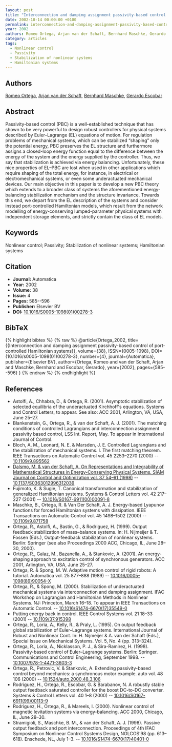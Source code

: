 ```yaml
---
layout: post
title: "Interconnection and damping assignment passivity-based control of port-controlled Hamiltonian systems"
date: 2002-10-14 00:00:00 +0100
permalink: interconnection-and-damping-assignment-passivity-based-control-of-port-controlled-hamiltonian-systems
year: 2002
authors: Romeo Ortega, Arjan van der Schaft, Bernhard Maschke, Gerardo Escobar
category: articles
tags:
  - Nonlinear control
  - Passivity
  - Stabilization of nonlinear systems
  - Hamiltonian systems
---
```

 
## Authors
[Romeo Ortega](authors/romeo_ortega), [Arjan van der Schaft](authors/arjan_van_der_schaft), [Bernhard Maschke](authors/bernhard_maschke), [Gerardo Escobar](authors/gerardo_escobar)
 
## Abstract
Passivity-based control (PBC) is a well-established technique that has shown to be very powerful to design robust controllers for physical systems described by Euler–Lagrange (EL) equations of motion. For regulation problems of mechanical systems, which can be stabilized “shaping” only the potential energy, PBC preserves the EL structure and furthermore assigns a closed-loop energy function equal to the difference between the energy of the system and the energy supplied by the controller. Thus, we say that stabilization is achieved via energy balancing. Unfortunately, these nice properties of EL–PBC are lost when used in other applications which require shaping of the total energy, for instance, in electrical or electromechanical systems, or even some underactuated mechanical devices. Our main objective in this paper is to develop a new PBC theory which extends to a broader class of systems the aforementioned energy-balancing stabilization mechanism and the structure invariance. Towards this end, we depart from the EL description of the systems and consider instead port-controlled Hamiltonian models, which result from the network modelling of energy-conserving lumped-parameter physical systems with independent storage elements, and strictly contain the class of EL models.
 
## Keywords
Nonlinear control; Passivity; Stabilization of nonlinear systems; Hamiltonian systems
 
## Citation
- **Journal:** Automatica
- **Year:** 2002
- **Volume:** 38
- **Issue:** 4
- **Pages:** 585--596
- **Publisher:** Elsevier BV
- **DOI:** [10.1016/S0005-1098(01)00278-3](https://doi.org/10.1016/S0005-1098(01)00278-3)
 
## BibTeX
{% highlight bibtex %}
{% raw %}
@article{Ortega_2002,
  title={{Interconnection and damping assignment passivity-based control of port-controlled Hamiltonian systems}},
  volume={38},
  ISSN={0005-1098},
  DOI={10.1016/s0005-1098(01)00278-3},
  number={4},
  journal={Automatica},
  publisher={Elsevier BV},
  author={Ortega, Romeo and van der Schaft, Arjan and Maschke, Bernhard and Escobar, Gerardo},
  year={2002},
  pages={585--596}
}
{% endraw %}
{% endhighlight %}
 
## References
- Astolfi, A., Chhabra, D., & Ortega, R. (2001). Asymptotic stabilization of selected equilibria of the underactuated Kirchhoff's equations. Systems and Control Letters, to appear. See also: ACC 2001, Arlington, VA, USA, June 25–27.
- Blankenstein, G., Ortega, R., & van der Schaft, A. J. (2001). The matching conditions of controlled Lagrangians and interconnection assignment passivity based control, LSS Int. Report, May. To appear in International Journal of Control.
- Bloch, A. M., Leonard, N. E. & Marsden, J. E. Controlled Lagrangians and the stabilization of mechanical systems. I. The first matching theorem. IEEE Transactions on Automatic Control vol. 45 2253–2270 (2000) -- [10.1109/9.895562](https://doi.org/10.1109/9.895562)
- [Dalsmo, M. & van der Schaft, A. On Representations and Integrability of Mathematical Structures in Energy-Conserving Physical Systems. SIAM Journal on Control and Optimization vol. 37 54–91 (1998)](on-representations-and-integrability-of-mathematical-structures-in-energy-conserving-physical-systems) -- [10.1137/S0363012996312039](https://doi.org/10.1137/S0363012996312039)
- Fujimoto, K. & Sugie, T. Canonical transformation and stabilization of generalized Hamiltonian systems. Systems &amp; Control Letters vol. 42 217–227 (2001) -- [10.1016/S0167-6911(00)00091-8](https://doi.org/10.1016/S0167-6911(00)00091-8)
- Maschke, B., Ortega, R. & Van Der Schaft, A. J. Energy-based Lyapunov functions for forced Hamiltonian systems with dissipation. IEEE Transactions on Automatic Control vol. 45 1498–1502 (2000) -- [10.1109/9.871758](https://doi.org/10.1109/9.871758)
- Ortega, R., Astolfi, A., Bastin, G., & Rodriguez, H. (1999). Output feedback stabilization of mass–balance systems. In: H. Nijmeijer & T. Fossen (Eds.), Output-feedback stabilization of nonlinear systems. Berlin: Springer (see also Proceedings 2000 ACC, Chicago, IL, June 28–30, 2000).
- Ortega, R., Galaz, M., Bazanella, A., & Stankovic, A. (2001). An energy-shaping approach to excitation control of synchronous generators. ACC 2001, Arlington, VA, USA, June 25–27.
- Ortega, R. & Spong, M. W. Adaptive motion control of rigid robots: A tutorial. Automatica vol. 25 877–888 (1989) -- [10.1016/0005-1098(89)90054-X](https://doi.org/10.1016/0005-1098(89)90054-X)
- Ortega, R., & Spong, M. (2000). Stabilization of underactuated mechanical systems via interconnection and damping assignment. IFAC Workshop on Lagrangian and Hamiltonian Methods in Nonlinear Systems. NJ: Princeton, March 16–18. To appear in IEEE Transactions on Automatic Control. -- [10.1016/S1474-6670(17)35549-0](https://doi.org/10.1016/S1474-6670(17)35549-0)
- Putting energy back in control. IEEE Control Systems vol. 21 18–33 (2001) -- [10.1109/37.915398](https://doi.org/10.1109/37.915398)
- Ortega, R., Loria, A., Kelly, R., & Praly, L. (1995). On output feedback global stabilization of Euler–Lagrange systems. International Journal of Robust and Nonlinear Cont. In: H. Nijmeijer & A. van der Schaft (Eds.), Special Issue on Mechanical Systems. Vol. 5, No. 4 (pp. 313–324).
- Ortega, R., Loria, A., Nicklasson, P. J., & Sira-Ramirez, H. (1998). Passivity-based control of Euler–Lagrange systems. Berlin: Springer. Communications and Control Engineering, September 1998. -- [10.1007/978-1-4471-3603-3](https://doi.org/10.1007/978-1-4471-3603-3)
- Ortega, R., Petrovic, V. & Stankovic, A. Extending passivity-based control beyond mechanics: a synchronous motor example. auto vol. 48 106 (2000) -- [10.1524/auto.2000.48.3.106](https://doi.org/10.1524/auto.2000.48.3.106)
- Rodriguez, H., Ortega, R., Escobar, G. & Barabanov, N. A robustly stable output feedback saturated controller for the boost DC-to-DC converter. Systems &amp; Control Letters vol. 40 1–8 (2000) -- [10.1016/S0167-6911(99)00113-9](https://doi.org/10.1016/S0167-6911(99)00113-9)
- Rodriguez, H., Ortega, R., & Mareels, I. (2000). Nonlinear control of magnetic levitation systems via energy-balancing. ACC 2000, Chicago, IL, June 28–30.
- Stramigioli, S., Maschke, B. M., & van der Schaft, A. J. (1998). Passive output feedback and port interconnection. Proceedings of 4th IFAC Symposium on Nonlinear Control Systems Design, NOLCOS’98 (pp. 613–618). Enschede, NL, July 1–3. -- [10.1016/S1474-6670(17)40401-0](https://doi.org/10.1016/S1474-6670(17)40401-0)

